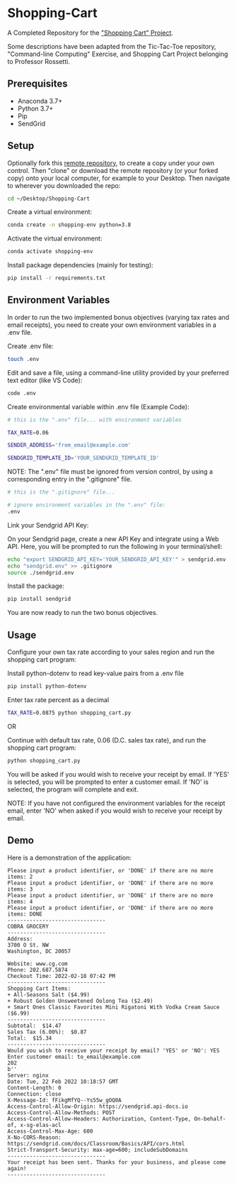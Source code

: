 
# Shopping-Cart

A Completed Repository for the ["Shopping Cart" Project](https://github.com/prof-rossetti/intro-to-python/blob/main/projects/shopping-cart/README.md).

Some descriptions have been adapted from the Tic-Tac-Toe repository, "Command-line Computing" Exercise, and Shopping Cart Project belonging to Professor Rossetti.

## Prerequisites

  + Anaconda 3.7+
  + Python 3.7+
  + Pip
  + SendGrid

## Setup

Optionally fork this [remote repository](https://github.com/beckyfernez/Shopping-Cart), to create a copy under your own control. Then "clone" or download the remote repository (or your forked copy) onto your local computer, for example to your Desktop. Then navigate to wherever you downloaded the repo:

```sh
cd ~/Desktop/Shopping-Cart
```

Create a virtual environment:

```sh
conda create -n shopping-env python=3.8
```

Activate the virtual environment:

```sh
conda activate shopping-env
```

Install package dependencies (mainly for testing):

```sh
pip install -r requirements.txt
```

## Environment Variables

In order to run the two implemented bonus objectives (varying tax rates and email receipts), you need to create your own environment variables in a .env file.

Create .env file:

```sh
touch .env
```

Edit and save a file, using a command-line utility provided by your preferred text editor (like VS Code):

```sh
code .env
```

Create environmental variable within .env file (Example Code):

```sh
# this is the ".env" file... with environment variables

TAX_RATE=0.06

SENDER_ADDRESS='from_email@example.com'

SENDGRID_TEMPLATE_ID='YOUR_SENDGRID_TEMPLATE_ID'
```

NOTE: The ".env" file must be ignored from version control, by using a corresponding entry in the ".gitignore" file.

```sh
# this is the ".gitignore" file...

# ignore environment variables in the ".env" file:
.env
```

Link your Sendgrid API Key:

On your Sendgrid page, create a new API Key and integrate using a Web API. Here, you will be prompted to run the following in your terminal/shell:

```sh
echo "export SENDGRID_API_KEY='YOUR_SENDGRID_API_KEY'" > sendgrid.env
echo "sendgrid.env" >> .gitignore
source ./sendgrid.env
```

Install the package:
```sh
pip install sendgrid
```

You are now ready to run the two bonus objectives.

## Usage

Configure your own tax rate according to your sales region and run the shopping cart program:

Install python-dotenv to read key-value pairs from a .env file

```sh
pip install python-dotenv
```

Enter tax rate percent as a decimal
```sh
TAX_RATE=0.0875 python shopping_cart.py
```

OR

Continue with default tax rate, 0.06 (D.C. sales tax rate), and run the shopping cart program:

```sh
python shopping_cart.py
```

You will be asked if you would wish to receive your receipt by email. If 'YES' is selected, you will be prompted to enter a customer email. If 'NO' is selected, the program will complete and exit. 

NOTE: If you have not configured the environment variables for the receipt email, enter 'NO' when asked if you would wish to receive your receipt by email.

## Demo

Here is a demonstration of the application:

```
Please input a product identifier, or 'DONE' if there are no more items: 2
Please input a product identifier, or 'DONE' if there are no more items: 3
Please input a product identifier, or 'DONE' if there are no more items: 4
Please input a product identifier, or 'DONE' if there are no more items: DONE
-------------------------------
COBRA GROCERY
-------------------------------
Address:
3700 O St. NW
Washington, DC 20057

Website: www.cg.com
Phone: 202.687.5874
Checkout Time: 2022-02-18 07:42 PM
-------------------------------
Shopping Cart Items:
+ All-Seasons Salt ($4.99)
+ Robust Golden Unsweetened Oolong Tea ($2.49)
+ Smart Ones Classic Favorites Mini Rigatoni With Vodka Cream Sauce ($6.99)
-------------------------------
Subtotal:  $14.47
Sales Tax (6.00%):  $0.87
Total:  $15.34
-------------------------------
Would you wish to receive your receipt by email? 'YES' or 'NO': YES
Enter customer email: to_email@example.com
202
b''
Server: nginx
Date: Tue, 22 Feb 2022 10:18:57 GMT
Content-Length: 0
Connection: close
X-Message-Id: fFikgMfYQ--Ys55w_gOQ0A
Access-Control-Allow-Origin: https://sendgrid.api-docs.io
Access-Control-Allow-Methods: POST
Access-Control-Allow-Headers: Authorization, Content-Type, On-behalf-of, x-sg-elas-acl
Access-Control-Max-Age: 600
X-No-CORS-Reason: https://sendgrid.com/docs/Classroom/Basics/API/cors.html
Strict-Transport-Security: max-age=600; includeSubDomains
-------------------------------
Your receipt has been sent. Thanks for your business, and please come again!
-------------------------------
```
